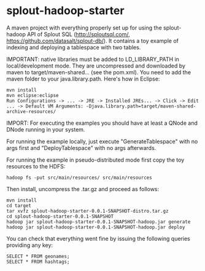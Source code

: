 splout-hadoop-starter
=====================

A maven project with everything properly set up for using the splout-hadoop API of Splout SQL (http://sploutsql.com/, https://github.com/datasalt/splout-db/).
It contains a toy example of indexing and deploying a tablespace with two tables.

IMPORTANT: native libraries must be added to LD_LIBRARY_PATH in local/development mode.
They are uncompressed and downloaded by maven to target/maven-shared... (see the pom.xml). You need to add the maven folder to your java.library.path.
Here's how in Eclipse:

	mvn install
	mvn eclipse:eclipse
	Run Configurations -> ... -> JRE -> Installed JREs... -> Click -> Edit ... -> Default VM Arguments: -Djava.library.path=target/maven-shared-archive-resources/
	
IMPORT: For executing the examples you should have at least a QNode and DNode running in your system.

For running the example locally, just execute "GenerateTablespace" with no args first and "DeployTablespace" with no args afterwards.

For running the example in pseudo-distributed mode first copy the toy resources to the HDFS:

	hadoop fs -put src/main/resources/ src/main/resources
	
Then install, uncompress the .tar.gz and proceed as follows:

	mvn install
	cd target
	tar xvfz splout-hadoop-starter-0.0.1-SNAPSHOT-distro.tar.gz
	cd splout-hadoop-starter-0.0.1-SNAPSHOT
	hadoop jar splout-hadoop-starter-0.0.1-SNAPSHOT-hadoop.jar generate
	hadoop jar splout-hadoop-starter-0.0.1-SNAPSHOT-hadoop.jar deploy

You can check that everything went fine by issuing the following queries providing any key:

	SELECT * FROM geonames;
	SELECT * FROM hashtags;